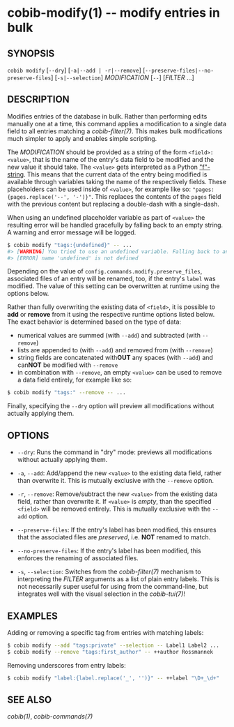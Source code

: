 cobib-modify(1) -- modify entries in bulk
=========================================

## SYNOPSIS

`cobib modify` [`--dry`] [`-a|--add | -r|--remove`] [`--preserve-files|--no-preserve-files`] [`-s|--selection`] _MODIFICATION_ [`--`] [_FILTER_ ...]

## DESCRIPTION

Modifies entries of the database in bulk.
Rather than performing edits manually one at a time, this command applies a modification to a single data field to all entries matching a *cobib-filter(7)*.
This makes bulk modifications much simpler to apply and enables simple scripting.

The _MODIFICATION_ should be provided as a string of the form `<field>:<value>`, that is the name of the entry's data field to be modified and the new value it should take.
The `<value>` gets interpreted as a Python ["f"-string](https://docs.python.org/3/reference/lexical_analysis.html#formatted-string-literals).
This means that the current data of the entry being modified is available through variables taking the name of the respectively fields.
These placeholders can be used inside of `<value>`, for example like so: `"pages:{pages.replace('--', '-')}"`.
This replaces the contents of the `pages` field with the previous content but replacing a double-dash with a single-dash.

When using an undefined placeholder variable as part of `<value>` the resulting error will be handled gracefully by falling back to an empty string.
A warning and error message will be logged.
```bash
$ cobib modify "tags:{undefined}" -- ...
#> [WARNING] You tried to use an undefined variable. Falling back to an empty string.
#> [ERROR] name 'undefined' is not defined
```

Depending on the value of `config.commands.modify.preserve_files`, associated files of an entry will be renamed, too, if the entry's `label` was modified.
The value of this setting can be overwritten at runtime using the options below.

Rather than fully overwriting the existing data of `<field>`, it is possible to **add** or **remove** from it using the respective runtime options listed below.
The exact behavior is determined based on the type of data:
- numerical values are summed (with `--add`) and subtracted (with `--remove`)
- lists are appended to (with `--add`) and removed from (with `--remove`)
- string fields are concatenated with**OUT** any spaces (with `--add`) and can**NOT** be modified with `--remove`
- in combination with `--remove`, an empty `<value>` can be used to remove a data field entirely, for example like so:

```bash
$ cobib modify "tags:" --remove -- ...
```

Finally, specifying the `--dry` option will preview all modifications without actually applying them.

## OPTIONS

  * `--dry`:
    Runs the command in "dry" mode: previews all modifications without actually applying them.

  * `-a`, `--add`:
    Add/append the new `<value>` to the existing data field, rather than overwrite it.
    This is mutually exclusive with the `--remove` option.

  * `-r`, `--remove`:
    Remove/subtract the new `<value>` from the existing data field, rather than overwrite it.
    If `<value>` is _empty_, than the specified `<field>` will be removed entirely.
    This is mutually exclusive with the `--add` option.

  * `--preserve-files`:
    If the entry's label has been modified, this ensures that the associated files are _preserved_, i.e. **NOT** renamed to match.

  * `--no-preserve-files`:
    If the entry's label has been modified, this enforces the renaming of associated files.

  * `-s`, `--selection`:
    Switches from the *cobib-filter(7)* mechanism to interpreting the _FILTER_ arguments as a list of plain entry labels.
    This is not necessarily super useful for using from the command-line, but integrates well with the visual selection in the *cobib-tui(7)*!

## EXAMPLES

Adding or removing a specific tag from entries with matching labels:
```bash
$ cobib modify --add "tags:private" --selection -- Label1 Label2 ...
$ cobib modify --remove "tags:first_author" -- ++author Rossmannek
```

Removing underscores from entry labels:
```bash
$ cobib modify "label:{label.replace('_', '')}" -- ++label "\D+_\d+"
```

## SEE ALSO

*cobib(1)*, *cobib-commands(7)*

[//]: # ( vim: set ft=markdown tw=0: )

